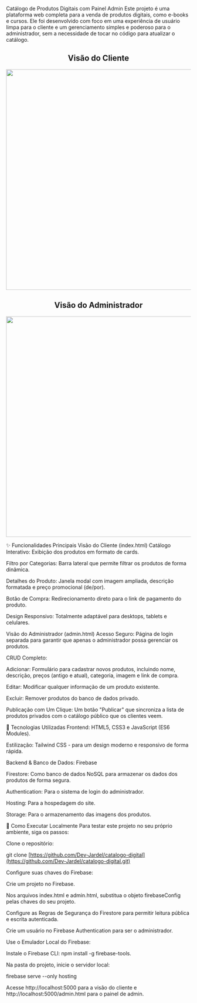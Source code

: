 Catálogo de Produtos Digitais com Painel Admin
Este projeto é uma plataforma web completa para a venda de produtos digitais, como e-books e cursos. Ele foi desenvolvido com foco em uma experiência de usuário limpa para o cliente e um gerenciamento simples e poderoso para o administrador, sem a necessidade de tocar no código para atualizar o catálogo.

<h2 align="center">Visão do Cliente</h2>
<p align="center">
  <img src="https://i.imgur.com/tVeETgw.jpeg" width="600">
</p>

<h2 align="center">Visão do Administrador</h2>
<p align="center">
  <img src="https://i.imgur.com/Cs5zXiN.jpeg" width="600">
</p>


✨ Funcionalidades Principais
Visão do Cliente (index.html)
Catálogo Interativo: Exibição dos produtos em formato de cards.

Filtro por Categorias: Barra lateral que permite filtrar os produtos de forma dinâmica.

Detalhes do Produto: Janela modal com imagem ampliada, descrição formatada e preço promocional (de/por).

Botão de Compra: Redirecionamento direto para o link de pagamento do produto.

Design Responsivo: Totalmente adaptável para desktops, tablets e celulares.

Visão do Administrador (admin.html)
Acesso Seguro: Página de login separada para garantir que apenas o administrador possa gerenciar os produtos.

CRUD Completo:

Adicionar: Formulário para cadastrar novos produtos, incluindo nome, descrição, preços (antigo e atual), categoria, imagem e link de compra.

Editar: Modificar qualquer informação de um produto existente.

Excluir: Remover produtos do banco de dados privado.

Publicação com Um Clique: Um botão "Publicar" que sincroniza a lista de produtos privados com o catálogo público que os clientes veem.

🚀 Tecnologias Utilizadas
Frontend: HTML5, CSS3 e JavaScript (ES6 Modules).

Estilização: Tailwind CSS - para um design moderno e responsivo de forma rápida.

Backend & Banco de Dados: Firebase

Firestore: Como banco de dados NoSQL para armazenar os dados dos produtos de forma segura.

Authentication: Para o sistema de login do administrador.

Hosting: Para a hospedagem do site.

Storage: Para o armazenamento das imagens dos produtos.

🔧 Como Executar Localmente
Para testar este projeto no seu próprio ambiente, siga os passos:

Clone o repositório:

git clone [https://github.com/Dev-Jardel/catalogo-digital](https://github.com/Dev-Jardel/catalogo-digital.git)

Configure suas chaves do Firebase:

Crie um projeto no Firebase.

Nos arquivos index.html e admin.html, substitua o objeto firebaseConfig pelas chaves do seu projeto.

Configure as Regras de Segurança do Firestore para permitir leitura pública e escrita autenticada.

Crie um usuário no Firebase Authentication para ser o administrador.

Use o Emulador Local do Firebase:

Instale o Firebase CLI: npm install -g firebase-tools.

Na pasta do projeto, inicie o servidor local:

firebase serve --only hosting

Acesse http://localhost:5000 para a visão do cliente e http://localhost:5000/admin.html para o painel de admin.